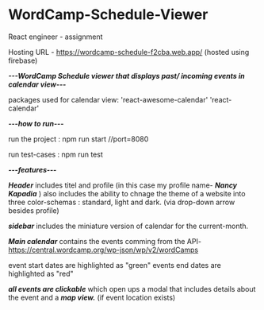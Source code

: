 # WordCamp-Schedule-Viewer
React engineer - assignment

Hosting URL - https://wordcamp-schedule-f2cba.web.app/
(hosted using firebase)

***---WordCamp Schedule viewer that displays past/ incoming events in calendar view---***

packages used for calendar view:
'react-awesome-calendar'
'react-calendar'

***---how to run---***

run the project : npm run start   //port=8080

run test-cases : npm run test

***---features---***

***Header*** includes titel and profile (in this case my profile name- ***Nancy Kapadia*** )
also includes the ability to chnage the theme of a website into three color-schemas : standard, light and dark. (via drop-down arrow besides profile) 

***sidebar*** includes the miniature version of calendar for the current-month.

***Main calendar*** contains the events comming from the API-https://central.wordcamp.org/wp-json/wp/v2/wordCamps 

event start dates are highlighted as "green"
events end dates are highlighted as "red"

***all events are clickable*** which open ups a modal that includes details about the event and a ***map view.*** (if event location exists)








